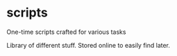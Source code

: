 # scripts
One-time scripts crafted for various tasks

Library of different stuff. Stored online to easily find later.
